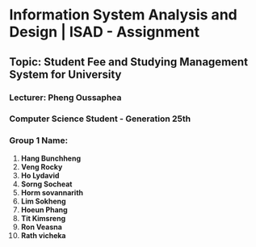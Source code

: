 ﻿# Information System Analysis and Design | ISAD - Assignment 
## Topic: Student Fee and Studying Management System for University
### Lecturer:  Pheng Oussaphea 
### Computer Science Student - Generation 25th 
### Group 1 Name: 
1. **Hang Bunchheng**
2. **Veng Rocky**
3. **Ho Lydavid**
4. **Sorng Socheat**
5. **Horm sovannarith**
6. **Lim Sokheng**
7. **Hoeun Phang**
8. **Tit Kimsreng**
9. **Ron Veasna**
10. **Rath vicheka**